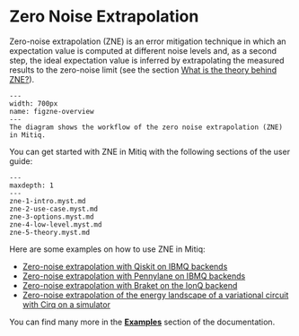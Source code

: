 # Zero Noise Extrapolation

Zero-noise extrapolation (ZNE) is an error mitigation technique in which an expectation
value is computed at different noise levels and, as a second step, the ideal
expectation value is inferred by extrapolating the measured results to the zero-noise
limit (see the section [What is the theory behind ZNE?](zne-5-theory.myst.md)).

```{figure} ../img/zne_workflow2_steps.png
---
width: 700px
name: figzne-overview
---
The diagram shows the workflow of the zero noise extrapolation (ZNE) in Mitiq.
```

You can get started with ZNE in Mitiq with the following sections of the user guide:

```{toctree}
---
maxdepth: 1
---
zne-1-intro.myst.md
zne-2-use-case.myst.md
zne-3-options.myst.md
zne-4-low-level.myst.md
zne-5-theory.myst.md
```
Here are some examples on how to use ZNE in Mitiq:
- [Zero-noise extrapolation with Qiskit on IBMQ backends](../examples/ibmq-backends.myst.md)
- [Zero-noise extrapolation with Pennylane on IBMQ backends](../examples/pennylane-ibmq-backends.myst.md)
- [Zero-noise extrapolation with Braket on the IonQ backend](../examples/zne-braket-ionq.myst.md)
- [Zero-noise extrapolation of the energy landscape of a variational circuit with Cirq on a simulator](../examples/simple-landscape-cirq.myst.md)

You can find many more in the **[Examples](../examples/examples.myst.md)** section of the documentation.